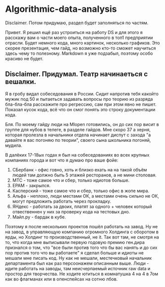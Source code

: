 # Algorithmic-data-analysis
Disclaimer. Потом придумаю, раздел будет заполняться по частям.

Привет. Я решил ещё раз устроиться на работу DS и для этого я расскажу вам о части моего опыта, полученного в топ1 предприятии отрасли. Будет немного кода, много картинок, несколько графиков. Это скорее презентация, чем  гайд, но возможно кто-то сможет научиться здесь чему то полезному. Markdown я уже подзабыл, поэтому особо красиво не будет.
## Disclaimer. Придумал. Театр начинаеться  с вешалки.

Я в гробу видал собеседования в России. Сидит напротив тебя какойто мужик под 50 и пытаеться задавать вопросы про теорию из разряда бла-бла-бла расскажите про регрессию, сам при этом явно не пишет. Показал кусок кода, всё что он смог понять это строку документации кода. 

Бля. По моему гайду люди на Mlopen готовились, он до сих пор висит в группе для нубов в телеге, в разделе гайдов. Мне скоро 37 а херня, которая пролезла в начальники отдела начинает диспут с захода "а давайте я вас погоняю по теории", своего сына школьника погоняй, мудила.

В далёких 17-18ых годах я был на собеседованиях во всех крупных компаниях города и вот что я думаю про ваше фойе:

1. СБербанк - офис говно, хоть и близко ехать на на такой объём людей там должно быть 5 этажей ресторанов, а не мини столовая.
2. МТС - тоже самое что и сбер, только идиотов больше.
3. EPAM - закрылся.
4. Касперский - тоже самое что и сбер, только офис в жопе мира.
5. Альфа - неплохо, люди местами ОК, а местами очень сильно не ОК, могут предложить работать через прокладку.
6. ЯНдекс - работать за двоих, платят за одного + человек который отвественнен у них за проверку кода на тестовых дно.
7. Майл.ру - бардак в кубе.

Поэтому я после нескольких проектов пошёл работать на завод. Ну не на завод, в управляющую компанию огромного Холдинга с оборотом в ярды, но Холдинг то производственный, не it. Так вот там, не смотря на то, что когда мне выписывали первую годовую премию ген.дира признался о том, что "все были против того что бы вас нанять и до сих пор против того что вы работаете" я сделал больше и идиоты не мешали мне писать код. Ну как не мешали, местечковый начальник департамента был как раз персоонажем описанным выше. Люди - идите работать на заводы, там неисчерпаемый источник raw data и простор для творчества. Не ходите ютиться в комнатушка 4 на 4 в 7ом как во флагманах или в опенспейсах на сотню лбов. 

